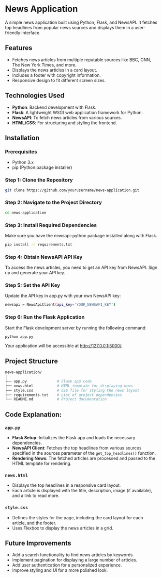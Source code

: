 # News Application

A simple news application built using Python, Flask, and NewsAPI. It fetches top headlines from popular news sources and displays them in a user-friendly interface.

## Features
- Fetches news articles from multiple reputable sources like BBC, CNN, The New York Times, and more.
- Displays the news articles in a card layout.
- Includes a footer with copyright information.
- Responsive design to fit different screen sizes.

## Technologies Used
- **Python**: Backend development with Flask.
- **Flask**: A lightweight WSGI web application framework for Python.
- **NewsAPI**: To fetch news articles from various sources.
- **HTML/CSS**: For structuring and styling the frontend.

## Installation

### Prerequisites
- Python 3.x
- pip (Python package installer)

### Step 1: Clone the Repository
```bash
git clone https://github.com/yourusername/news-application.git
```
### Step 2: Navigate to the Project Directory
```bash
cd news-application
```
### Step 3: Install Required Dependencies
Make sure you have the newsapi-python package installed along with Flask.
```bash
pip install -r requirements.txt
```
### Step 4: Obtain NewsAPI API Key
To access the news articles, you need to get an API key from NewsAPI. Sign up and generate your API key.
### Step 5: Set the API Key
Update the API key in app.py with your own NewsAPI key:
```bash
newsapi = NewsApiClient(api_key='YOUR_NEWSAPI_KEY')
```
### Step 6: Run the Flask Application
Start the Flask development server by running the following command:
```bash
python app.py
```
Your application will be accessible at http://127.0.0.1:5000/.

## Project Structure
```bash
news-application/
│
├── app.py              # Flask app code
├── news.html           # HTML template for displaying news
├── style.css           # CSS file for styling the news layout
├── requirements.txt    # List of project dependencies
└── README.md           # Project documentation
```
## Code Explanation:
### `app.py`
- **Flask Setup**: Initializes the Flask app and loads the necessary dependencies.
- **NewsAPI Client**: Fetches the top headlines from various sources specified in the sources parameter of the `get_top_headlines()` function.
- **Rendering News**: The fetched articles are processed and passed to the HTML template for rendering.
### `news.html`
- Displays the top headlines in a responsive card layout.
- Each article is displayed with the title, description, image (if available), and a link to read more.
### `style.css`
- Defines the styles for the page, including the card layout for each article, and the footer.
- Uses Flexbox to display the news articles in a grid.
## Future Improvements
- Add a search functionality to find news articles by keywords.
- Implement pagination for displaying a large number of articles.
- Add user authentication for a personalized experience.
- Improve styling and UI for a more polished look.
